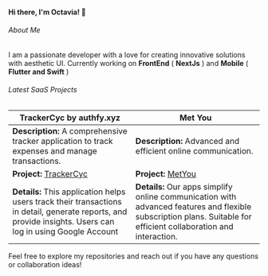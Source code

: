 #### Hi there, I'm Octavia! 👋

###### About Me
I am a passionate developer with a love for creating innovative solutions with aesthetic UI. Currently working on **FrontEnd** ( **NextJs** ) and **Mobile** ( **Flutter and Swift** )

###### Latest SaaS Projects


| **TrackerCyc by authfy.xyz** | **Met You** |
| --------------------------- |  ----------------------------- |
| **Description:** A comprehensive tracker application to track expenses and manage transactions. |  **Description:** Advanced and efficient online communication. |
| **Project:** [TrackerCyc](https://trackercyc.vvia.dev/) |  **Project:** [MetYou](https://github.com/authfy-labs/metyou) |
| **Details:** This application helps users track their transactions in detail, generate reports, and provide insights. Users can log in using Google Account |  **Details:** Our apps simplify online communication with advanced features and flexible subscription plans. Suitable for efficient collaboration and interaction. |

<!-- - 
| **Claudy** 
----------------------------- |
 **Description:** Broadcast Email for Marketing Purpose. |
 **Project:** Claudy |
 **Details:** This application helps companies sell their products via email broadcast and AI customer service. Subcription will be using Stripe and Crypto Currency (on development). |
 
| **Tech Stack:** Next.js and Bun | **Tech Stack:** Next.js |
**Repository:** [Transactions Tracker](https://github.com/octavvia/finance-tracker) -->
<!-- ### 2. Personal Blog
A blog platform to share my thoughts on various topics including technology and programming.

- **Tech Stack:** Next.js, MongoDB
- **Repository:** [Personal Blog](https://github.com/octavvia/personal-blog)
- **Description:** A fully-featured blog platform with support for Markdown, commenting, and user authentication.

### 3. Task Manager
A simple task management application to keep track of daily tasks and projects.

- **Tech Stack:** React, Node.js, Express, MongoDB
- **Repository:** [Task Manager](https://github.com/octavvia/task-manager)
- **Description:** A user-friendly task manager with features like task creation, editing, deletion, and prioritization. -->

Feel free to explore my repositories and reach out if you have any questions or collaboration ideas!
